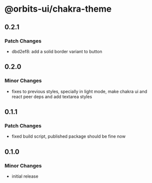 # @orbits-ui/chakra-theme

## 0.2.1

### Patch Changes

- dbd2ef8: add a solid border variant to button

## 0.2.0

### Minor Changes

- fixes to previous styles, specially in light mode, make chakra ui and react peer deps and add textarea styles

## 0.1.1

### Patch Changes

- fixed build script, published package should be fine now

## 0.1.0

### Minor Changes

- initial release
